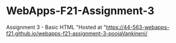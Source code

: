 # WebApps-F21-Assignment-3
Assignment 3 - Basic HTML
"Hosted at "https://44-563-webapps-f21.github.io/webapps-f21-assignment-3-poojaVankineni/
